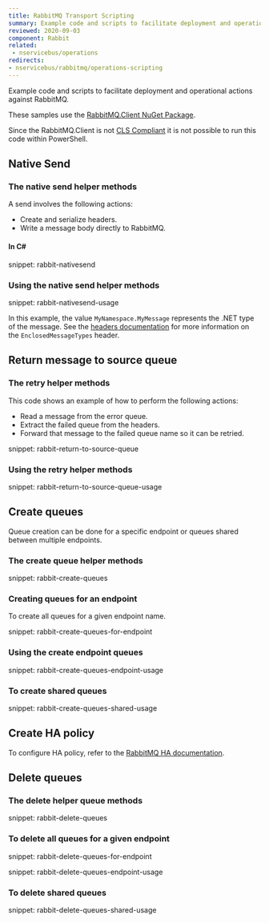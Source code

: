 ```yaml
---
title: RabbitMQ Transport Scripting
summary: Example code and scripts to facilitate deployment and operational actions against RabbitMQ.
reviewed: 2020-09-03
component: Rabbit
related:
 - nservicebus/operations
redirects:
- nservicebus/rabbitmq/operations-scripting
---
```


Example code and scripts to facilitate deployment and operational actions against RabbitMQ.

These samples use the [RabbitMQ.Client NuGet Package](https://www.nuget.org/packages/RabbitMQ.Client/).

Since the RabbitMQ.Client is not [CLS Compliant](https://msdn.microsoft.com/en-us/library/system.clscompliantattribute.aspx) it is not possible to run this code within PowerShell.


## Native Send


### The native send helper methods

A send involves the following actions:

 * Create and serialize headers.
 * Write a message body directly to RabbitMQ.


#### In C&#35;

snippet: rabbit-nativesend


### Using the native send helper methods

snippet: rabbit-nativesend-usage

In this example, the value `MyNamespace.MyMessage` represents the .NET type of the message. See the [headers documentation](/nservicebus/messaging/headers.md) for more information on the `EnclosedMessageTypes` header.


## Return message to source queue


### The retry helper methods

This code shows an example of how to perform the following actions:

 * Read a message from the error queue.
 * Extract the failed queue from the headers.
 * Forward that message to the failed queue name so it can be retried.

snippet: rabbit-return-to-source-queue


### Using the retry helper methods

snippet: rabbit-return-to-source-queue-usage


## Create queues

Queue creation can be done for a specific endpoint or queues shared between multiple endpoints.


### The create queue helper methods

snippet: rabbit-create-queues


### Creating queues for an endpoint

To create all queues for a given endpoint name.

snippet: rabbit-create-queues-for-endpoint


### Using the create endpoint queues

snippet: rabbit-create-queues-endpoint-usage


### To create shared queues

snippet: rabbit-create-queues-shared-usage


## Create HA policy

To configure HA policy, refer to the [RabbitMQ HA documentation](https://www.rabbitmq.com/ha.html).


## Delete queues


### The delete helper queue methods

snippet: rabbit-delete-queues


### To delete all queues for a given endpoint

snippet: rabbit-delete-queues-for-endpoint

snippet: rabbit-delete-queues-endpoint-usage


### To delete shared queues

snippet: rabbit-delete-queues-shared-usage
